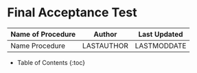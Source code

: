# Final Acceptance Test # 

|Name of Procedure                     |Author          |Last Updated |
| ------------------------------------ | :------------: | :---------: |
|Name Procedure                        |LASTAUTHOR      |LASTMODDATE  |

* Table of Contents 
{:toc}

